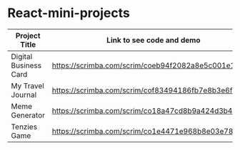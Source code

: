 # React-mini-projects

| Project Title | Link to see code and demo |
| --- | --- |
| Digital Business Card | https://scrimba.com/scrim/coeb94f2082a8e5c001e1fc38 |
| My Travel Journal | https://scrimba.com/scrim/cof83494186fb7e8b3e6f7aa9 |
| Meme Generator | https://scrimba.com/scrim/co18a47cd8b9a424d3b4bcbea |
| Tenzies Game | https://scrimba.com/scrim/co1e4471e968b8e03e78b8c5e |
